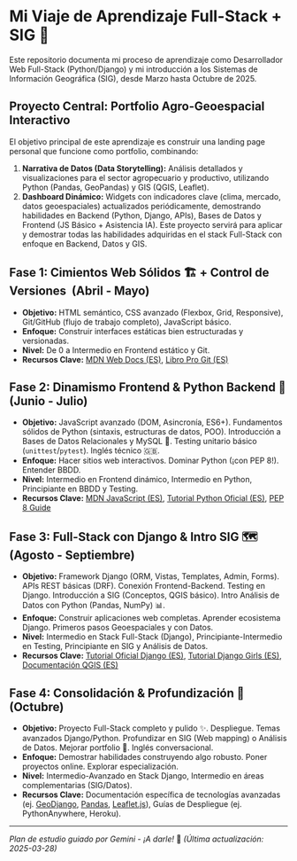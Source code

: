 # Mi Viaje de Aprendizaje Full-Stack + SIG 🚀

Este repositorio documenta mi proceso de aprendizaje como Desarrollador Web Full-Stack (Python/Django) y mi introducción a los Sistemas de Información Geográfica (SIG), desde Marzo hasta Octubre de 2025.

## Proyecto Central: Portfolio Agro-Geoespacial Interactivo

El objetivo principal de este aprendizaje es construir una landing page personal que funcione como portfolio, combinando:
1.  **Narrativa de Datos (Data Storytelling):** Análisis detallados y visualizaciones para el sector agropecuario y productivo, utilizando Python (Pandas, GeoPandas) y GIS (QGIS, Leaflet).
2.  **Dashboard Dinámico:** Widgets con indicadores clave (clima, mercado, datos geoespaciales) actualizados periódicamente, demostrando habilidades en Backend (Python, Django, APIs), Bases de Datos y Frontend (JS Básico + Asistencia IA).
Este proyecto servirá para aplicar y demostrar todas las habilidades adquiridas en el stack Full-Stack con enfoque en Backend, Datos y GIS.


## Fase 1: Cimientos Web Sólidos 🏗️ + Control de Versiones ️ (Abril - Mayo)

* **Objetivo:** HTML semántico, CSS avanzado (Flexbox, Grid, Responsive), Git/GitHub (flujo de trabajo completo), JavaScript básico.
* **Enfoque:** Construir interfaces estáticas bien estructuradas y versionadas.
* **Nivel:** De 0 a Intermedio en Frontend estático y Git.
* **Recursos Clave:** [MDN Web Docs (ES)](https://developer.mozilla.org/es/docs/Web), [Libro Pro Git (ES)](https://git-scm.com/book/es/v2)

## Fase 2: Dinamismo Frontend & Python Backend 🐍 (Junio - Julio)

* **Objetivo:** JavaScript avanzado (DOM, Asincronía, ES6+). Fundamentos sólidos de Python (sintaxis, estructuras de datos, POO). Introducción a Bases de Datos Relacionales y MySQL 💾. Testing unitario básico (`unittest`/`pytest`). Inglés técnico 🇬🇧.
* **Enfoque:** Hacer sitios web interactivos. Dominar Python (¡con PEP 8!). Entender BBDD.
* **Nivel:** Intermedio en Frontend dinámico, Intermedio en Python, Principiante en BBDD y Testing.
* **Recursos Clave:** [MDN JavaScript (ES)](https://developer.mozilla.org/es/docs/Web/JavaScript), [Tutorial Python Oficial (ES)](https://docs.python.org/es/3/tutorial/index.html), [PEP 8 Guide](https://peps.python.org/pep-0008/)

## Fase 3: Full-Stack con Django & Intro SIG 🗺️ (Agosto - Septiembre)

* **Objetivo:** Framework Django (ORM, Vistas, Templates, Admin, Forms). APIs REST básicas (DRF). Conexión Frontend-Backend. Testing en Django. Introducción a SIG (Conceptos, QGIS básico). Intro Análisis de Datos con Python (Pandas, NumPy) 📊.
* **Enfoque:** Construir aplicaciones web completas. Aprender ecosistema Django. Primeros pasos Geoespaciales y con Datos.
* **Nivel:** Intermedio en Stack Full-Stack (Django), Principiante-Intermedio en Testing, Principiante en SIG y Análisis de Datos.
* **Recursos Clave:** [Tutorial Oficial Django (ES)](https://docs.djangoproject.com/es/stable/intro/tutorial01/), [Tutorial Django Girls (ES)](https://tutorial.djangogirls.org/es/), [Documentación QGIS (ES)](https://docs.qgis.org/latest/es/docs/user_manual/)

## Fase 4: Consolidación & Profundización 🚀 (Octubre)

* **Objetivo:** Proyecto Full-Stack completo y pulido ✨. Despliegue. Temas avanzados Django/Python. Profundizar en SIG (Web mapping) o Análisis de Datos. Mejorar portfolio 💼. Inglés conversacional.
* **Enfoque:** Demostrar habilidades construyendo algo robusto. Poner proyectos online. Explorar especialización.
* **Nivel:** Intermedio-Avanzado en Stack Django, Intermedio en áreas complementarias (SIG/Datos).
* **Recursos Clave:** Documentación específica de tecnologías avanzadas (ej. [GeoDjango](https://docs.djangoproject.com/en/stable/ref/contrib/gis/), [Pandas](https://pandas.pydata.org/docs/), [Leaflet.js](https://leafletjs.com/)), Guías de Despliegue (ej. PythonAnywhere, Heroku).

---

*Plan de estudio guiado por Gemini - ¡A darle!* 💪
*(Última actualización: 2025-03-28)*